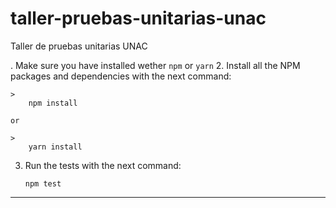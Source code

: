 # taller-pruebas-unitarias-unac
Taller de pruebas unitarias UNAC

.  Make sure you have installed wether `npm` or `yarn`
2.  Install all the NPM packages and dependencies with the next command:

    >
        npm install

    or

    >
        yarn install

3.  Run the tests with the next command:

    >
        npm test


---

